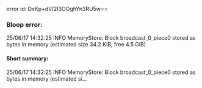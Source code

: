 error id: DxKp+dV/2I3OOghYn3RU5w==
### Bloop error:

25/06/17 14:32:25 INFO MemoryStore: Block broadcast_0_piece0 stored as bytes in memory (estimated size 34.2 KiB, free 4.5 GiB)
#### Short summary: 

25/06/17 14:32:25 INFO MemoryStore: Block broadcast_0_piece0 stored as bytes in memory (estimated si...